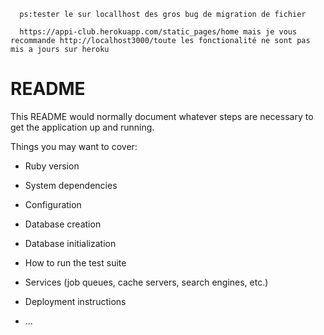       
      ps:tester le sur locallhost des gros bug de migration de fichier
      
      https://appi-club.herokuapp.com/static_pages/home mais je vous recommande http://localhost3000/toute les fonctionalité ne sont pas mis a jours sur heroku
# README

This README would normally document whatever steps are necessary to get the
application up and running.

Things you may want to cover:

* Ruby version

* System dependencies

* Configuration

* Database creation

* Database initialization

* How to run the test suite

* Services (job queues, cache servers, search engines, etc.)

* Deployment instructions

* ...
